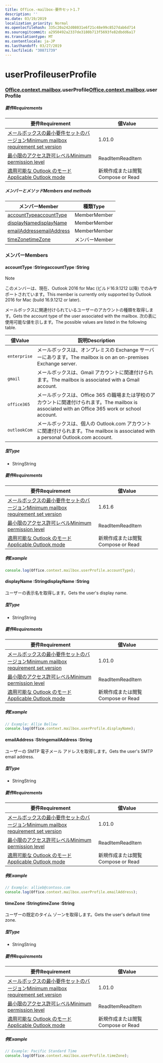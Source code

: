 ```yaml
---
title: Office.-mailbox-要件セット1.7
description: ''
ms.date: 03/19/2019
localization_priority: Normal
ms.openlocfilehash: 335c20a242d08031e6f21c48e99c8527dab6d714
ms.sourcegitcommit: a2950492a2337de3180b713f5693fe82dbdd6a17
ms.translationtype: MT
ms.contentlocale: ja-JP
ms.lasthandoff: 03/27/2019
ms.locfileid: "30871739"
---
```

# <a name="userprofile"></a><span data-ttu-id="b257f-102">userProfile</span><span class="sxs-lookup"><span data-stu-id="b257f-102">userProfile</span></span>

### <a name="officeofficemdcontextofficecontextmdmailboxofficecontextmailboxmduserprofile"></a><span data-ttu-id="b257f-103">[Office](Office.md)[.context](Office.context.md)[.mailbox](Office.context.mailbox.md).userProfile</span><span class="sxs-lookup"><span data-stu-id="b257f-103">[Office](Office.md)[.context](Office.context.md)[.mailbox](Office.context.mailbox.md).userProfile</span></span>

##### <a name="requirements"></a><span data-ttu-id="b257f-104">要件</span><span class="sxs-lookup"><span data-stu-id="b257f-104">Requirements</span></span>

|<span data-ttu-id="b257f-105">要件</span><span class="sxs-lookup"><span data-stu-id="b257f-105">Requirement</span></span>| <span data-ttu-id="b257f-106">値</span><span class="sxs-lookup"><span data-stu-id="b257f-106">Value</span></span>|
|---|---|
|[<span data-ttu-id="b257f-107">メールボックスの最小要件セットのバージョン</span><span class="sxs-lookup"><span data-stu-id="b257f-107">Minimum mailbox requirement set version</span></span>](/office/dev/add-ins/reference/requirement-sets/outlook-api-requirement-sets)| <span data-ttu-id="b257f-108">1.0</span><span class="sxs-lookup"><span data-stu-id="b257f-108">1.0</span></span>|
|[<span data-ttu-id="b257f-109">最小限のアクセス許可レベル</span><span class="sxs-lookup"><span data-stu-id="b257f-109">Minimum permission level</span></span>](/outlook/add-ins/understanding-outlook-add-in-permissions)| <span data-ttu-id="b257f-110">ReadItem</span><span class="sxs-lookup"><span data-stu-id="b257f-110">ReadItem</span></span>|
|[<span data-ttu-id="b257f-111">適用可能な Outlook のモード</span><span class="sxs-lookup"><span data-stu-id="b257f-111">Applicable Outlook mode</span></span>](/outlook/add-ins/#extension-points)| <span data-ttu-id="b257f-112">新規作成または閲覧</span><span class="sxs-lookup"><span data-stu-id="b257f-112">Compose or Read</span></span>|

##### <a name="members-and-methods"></a><span data-ttu-id="b257f-113">メンバーとメソッド</span><span class="sxs-lookup"><span data-stu-id="b257f-113">Members and methods</span></span>

| <span data-ttu-id="b257f-114">メンバー</span><span class="sxs-lookup"><span data-stu-id="b257f-114">Member</span></span> | <span data-ttu-id="b257f-115">種類</span><span class="sxs-lookup"><span data-stu-id="b257f-115">Type</span></span> |
|--------|------|
| [<span data-ttu-id="b257f-116">accountType</span><span class="sxs-lookup"><span data-stu-id="b257f-116">accountType</span></span>](#accounttype-string) | <span data-ttu-id="b257f-117">Member</span><span class="sxs-lookup"><span data-stu-id="b257f-117">Member</span></span> |
| [<span data-ttu-id="b257f-118">displayName</span><span class="sxs-lookup"><span data-stu-id="b257f-118">displayName</span></span>](#displayname-string) | <span data-ttu-id="b257f-119">Member</span><span class="sxs-lookup"><span data-stu-id="b257f-119">Member</span></span> |
| [<span data-ttu-id="b257f-120">emailAddress</span><span class="sxs-lookup"><span data-stu-id="b257f-120">emailAddress</span></span>](#emailaddress-string) | <span data-ttu-id="b257f-121">Member</span><span class="sxs-lookup"><span data-stu-id="b257f-121">Member</span></span> |
| [<span data-ttu-id="b257f-122">timeZone</span><span class="sxs-lookup"><span data-stu-id="b257f-122">timeZone</span></span>](#timezone-string) | <span data-ttu-id="b257f-123">メンバー</span><span class="sxs-lookup"><span data-stu-id="b257f-123">Member</span></span> |

### <a name="members"></a><span data-ttu-id="b257f-124">メンバー</span><span class="sxs-lookup"><span data-stu-id="b257f-124">Members</span></span>

####  <a name="accounttype-string"></a><span data-ttu-id="b257f-125">accountType :String</span><span class="sxs-lookup"><span data-stu-id="b257f-125">accountType :String</span></span>

> [!NOTE]
> <span data-ttu-id="b257f-126">このメンバーは、現在、Outlook 2016 for Mac (ビルド16.9.1212 以降) でのみサポートされています。</span><span class="sxs-lookup"><span data-stu-id="b257f-126">This member is currently only supported by Outlook 2016 for Mac (build 16.9.1212 or later).</span></span>

<span data-ttu-id="b257f-127">メールボックスに関連付けられているユーザーのアカウントの種類を取得します。</span><span class="sxs-lookup"><span data-stu-id="b257f-127">Gets the account type of the user associated with the mailbox.</span></span> <span data-ttu-id="b257f-128">次の表に使用可能な値を示します。</span><span class="sxs-lookup"><span data-stu-id="b257f-128">The possible values are listed in the following table.</span></span>

| <span data-ttu-id="b257f-129">値</span><span class="sxs-lookup"><span data-stu-id="b257f-129">Value</span></span> | <span data-ttu-id="b257f-130">説明</span><span class="sxs-lookup"><span data-stu-id="b257f-130">Description</span></span> |
|-------|-------------|
| `enterprise` | <span data-ttu-id="b257f-131">メールボックスは、オンプレミスの Exchange サーバーにあります。</span><span class="sxs-lookup"><span data-stu-id="b257f-131">The mailbox is on an on-premises Exchange server.</span></span> |
| `gmail` | <span data-ttu-id="b257f-132">メールボックスは、Gmail アカウントに関連付けられます。</span><span class="sxs-lookup"><span data-stu-id="b257f-132">The mailbox is associated with a Gmail account.</span></span> |
| `office365` | <span data-ttu-id="b257f-133">メールボックスは、Office 365 の職場または学校のアカウントに関連付けられます。</span><span class="sxs-lookup"><span data-stu-id="b257f-133">The mailbox is associated with an Office 365 work or school account.</span></span> |
| `outlookCom` | <span data-ttu-id="b257f-134">メールボックスは、個人の Outlook.com アカウントに関連付けられます。</span><span class="sxs-lookup"><span data-stu-id="b257f-134">The mailbox is associated with a personal Outlook.com account.</span></span> |

##### <a name="type"></a><span data-ttu-id="b257f-135">型</span><span class="sxs-lookup"><span data-stu-id="b257f-135">Type</span></span>

*   <span data-ttu-id="b257f-136">String</span><span class="sxs-lookup"><span data-stu-id="b257f-136">String</span></span>

##### <a name="requirements"></a><span data-ttu-id="b257f-137">要件</span><span class="sxs-lookup"><span data-stu-id="b257f-137">Requirements</span></span>

|<span data-ttu-id="b257f-138">要件</span><span class="sxs-lookup"><span data-stu-id="b257f-138">Requirement</span></span>| <span data-ttu-id="b257f-139">値</span><span class="sxs-lookup"><span data-stu-id="b257f-139">Value</span></span>|
|---|---|
|[<span data-ttu-id="b257f-140">メールボックスの最小要件セットのバージョン</span><span class="sxs-lookup"><span data-stu-id="b257f-140">Minimum mailbox requirement set version</span></span>](/office/dev/add-ins/reference/requirement-sets/outlook-api-requirement-sets)| <span data-ttu-id="b257f-141">1.6</span><span class="sxs-lookup"><span data-stu-id="b257f-141">1.6</span></span> |
|[<span data-ttu-id="b257f-142">最小限のアクセス許可レベル</span><span class="sxs-lookup"><span data-stu-id="b257f-142">Minimum permission level</span></span>](/outlook/add-ins/understanding-outlook-add-in-permissions)| <span data-ttu-id="b257f-143">ReadItem</span><span class="sxs-lookup"><span data-stu-id="b257f-143">ReadItem</span></span>|
|[<span data-ttu-id="b257f-144">適用可能な Outlook のモード</span><span class="sxs-lookup"><span data-stu-id="b257f-144">Applicable Outlook mode</span></span>](/outlook/add-ins/#extension-points)| <span data-ttu-id="b257f-145">新規作成または閲覧</span><span class="sxs-lookup"><span data-stu-id="b257f-145">Compose or Read</span></span>|

##### <a name="example"></a><span data-ttu-id="b257f-146">例</span><span class="sxs-lookup"><span data-stu-id="b257f-146">Example</span></span>

```javascript
console.log(Office.context.mailbox.userProfile.accountType);
```

####  <a name="displayname-string"></a><span data-ttu-id="b257f-147">displayName :String</span><span class="sxs-lookup"><span data-stu-id="b257f-147">displayName :String</span></span>

<span data-ttu-id="b257f-148">ユーザーの表示名を取得します。</span><span class="sxs-lookup"><span data-stu-id="b257f-148">Gets the user's display name.</span></span>

##### <a name="type"></a><span data-ttu-id="b257f-149">型</span><span class="sxs-lookup"><span data-stu-id="b257f-149">Type</span></span>

*   <span data-ttu-id="b257f-150">String</span><span class="sxs-lookup"><span data-stu-id="b257f-150">String</span></span>

##### <a name="requirements"></a><span data-ttu-id="b257f-151">要件</span><span class="sxs-lookup"><span data-stu-id="b257f-151">Requirements</span></span>

|<span data-ttu-id="b257f-152">要件</span><span class="sxs-lookup"><span data-stu-id="b257f-152">Requirement</span></span>| <span data-ttu-id="b257f-153">値</span><span class="sxs-lookup"><span data-stu-id="b257f-153">Value</span></span>|
|---|---|
|[<span data-ttu-id="b257f-154">メールボックスの最小要件セットのバージョン</span><span class="sxs-lookup"><span data-stu-id="b257f-154">Minimum mailbox requirement set version</span></span>](/office/dev/add-ins/reference/requirement-sets/outlook-api-requirement-sets)| <span data-ttu-id="b257f-155">1.0</span><span class="sxs-lookup"><span data-stu-id="b257f-155">1.0</span></span>|
|[<span data-ttu-id="b257f-156">最小限のアクセス許可レベル</span><span class="sxs-lookup"><span data-stu-id="b257f-156">Minimum permission level</span></span>](/outlook/add-ins/understanding-outlook-add-in-permissions)| <span data-ttu-id="b257f-157">ReadItem</span><span class="sxs-lookup"><span data-stu-id="b257f-157">ReadItem</span></span>|
|[<span data-ttu-id="b257f-158">適用可能な Outlook のモード</span><span class="sxs-lookup"><span data-stu-id="b257f-158">Applicable Outlook mode</span></span>](/outlook/add-ins/#extension-points)| <span data-ttu-id="b257f-159">新規作成または閲覧</span><span class="sxs-lookup"><span data-stu-id="b257f-159">Compose or Read</span></span>|

##### <a name="example"></a><span data-ttu-id="b257f-160">例</span><span class="sxs-lookup"><span data-stu-id="b257f-160">Example</span></span>

```javascript
// Example: Allie Bellew
console.log(Office.context.mailbox.userProfile.displayName);
```

####  <a name="emailaddress-string"></a><span data-ttu-id="b257f-161">emailAddress :String</span><span class="sxs-lookup"><span data-stu-id="b257f-161">emailAddress :String</span></span>

<span data-ttu-id="b257f-162">ユーザーの SMTP 電子メール アドレスを取得します。</span><span class="sxs-lookup"><span data-stu-id="b257f-162">Gets the user's SMTP email address.</span></span>

##### <a name="type"></a><span data-ttu-id="b257f-163">型</span><span class="sxs-lookup"><span data-stu-id="b257f-163">Type</span></span>

*   <span data-ttu-id="b257f-164">String</span><span class="sxs-lookup"><span data-stu-id="b257f-164">String</span></span>

##### <a name="requirements"></a><span data-ttu-id="b257f-165">要件</span><span class="sxs-lookup"><span data-stu-id="b257f-165">Requirements</span></span>

|<span data-ttu-id="b257f-166">要件</span><span class="sxs-lookup"><span data-stu-id="b257f-166">Requirement</span></span>| <span data-ttu-id="b257f-167">値</span><span class="sxs-lookup"><span data-stu-id="b257f-167">Value</span></span>|
|---|---|
|[<span data-ttu-id="b257f-168">メールボックスの最小要件セットのバージョン</span><span class="sxs-lookup"><span data-stu-id="b257f-168">Minimum mailbox requirement set version</span></span>](/office/dev/add-ins/reference/requirement-sets/outlook-api-requirement-sets)| <span data-ttu-id="b257f-169">1.0</span><span class="sxs-lookup"><span data-stu-id="b257f-169">1.0</span></span>|
|[<span data-ttu-id="b257f-170">最小限のアクセス許可レベル</span><span class="sxs-lookup"><span data-stu-id="b257f-170">Minimum permission level</span></span>](/outlook/add-ins/understanding-outlook-add-in-permissions)| <span data-ttu-id="b257f-171">ReadItem</span><span class="sxs-lookup"><span data-stu-id="b257f-171">ReadItem</span></span>|
|[<span data-ttu-id="b257f-172">適用可能な Outlook のモード</span><span class="sxs-lookup"><span data-stu-id="b257f-172">Applicable Outlook mode</span></span>](/outlook/add-ins/#extension-points)| <span data-ttu-id="b257f-173">新規作成または閲覧</span><span class="sxs-lookup"><span data-stu-id="b257f-173">Compose or Read</span></span>|

##### <a name="example"></a><span data-ttu-id="b257f-174">例</span><span class="sxs-lookup"><span data-stu-id="b257f-174">Example</span></span>

```javascript
// Example: allieb@contoso.com
console.log(Office.context.mailbox.userProfile.emailAddress);
```

####  <a name="timezone-string"></a><span data-ttu-id="b257f-175">timeZone :String</span><span class="sxs-lookup"><span data-stu-id="b257f-175">timeZone :String</span></span>

<span data-ttu-id="b257f-176">ユーザーの既定のタイム ゾーンを取得します。</span><span class="sxs-lookup"><span data-stu-id="b257f-176">Gets the user's default time zone.</span></span>

##### <a name="type"></a><span data-ttu-id="b257f-177">型</span><span class="sxs-lookup"><span data-stu-id="b257f-177">Type</span></span>

*   <span data-ttu-id="b257f-178">String</span><span class="sxs-lookup"><span data-stu-id="b257f-178">String</span></span>

##### <a name="requirements"></a><span data-ttu-id="b257f-179">要件</span><span class="sxs-lookup"><span data-stu-id="b257f-179">Requirements</span></span>

|<span data-ttu-id="b257f-180">要件</span><span class="sxs-lookup"><span data-stu-id="b257f-180">Requirement</span></span>| <span data-ttu-id="b257f-181">値</span><span class="sxs-lookup"><span data-stu-id="b257f-181">Value</span></span>|
|---|---|
|[<span data-ttu-id="b257f-182">メールボックスの最小要件セットのバージョン</span><span class="sxs-lookup"><span data-stu-id="b257f-182">Minimum mailbox requirement set version</span></span>](/office/dev/add-ins/reference/requirement-sets/outlook-api-requirement-sets)| <span data-ttu-id="b257f-183">1.0</span><span class="sxs-lookup"><span data-stu-id="b257f-183">1.0</span></span>|
|[<span data-ttu-id="b257f-184">最小限のアクセス許可レベル</span><span class="sxs-lookup"><span data-stu-id="b257f-184">Minimum permission level</span></span>](/outlook/add-ins/understanding-outlook-add-in-permissions)| <span data-ttu-id="b257f-185">ReadItem</span><span class="sxs-lookup"><span data-stu-id="b257f-185">ReadItem</span></span>|
|[<span data-ttu-id="b257f-186">適用可能な Outlook のモード</span><span class="sxs-lookup"><span data-stu-id="b257f-186">Applicable Outlook mode</span></span>](/outlook/add-ins/#extension-points)| <span data-ttu-id="b257f-187">新規作成または閲覧</span><span class="sxs-lookup"><span data-stu-id="b257f-187">Compose or Read</span></span>|

##### <a name="example"></a><span data-ttu-id="b257f-188">例</span><span class="sxs-lookup"><span data-stu-id="b257f-188">Example</span></span>

```javascript
// Example: Pacific Standard Time
console.log(Office.context.mailbox.userProfile.timeZone);
```
